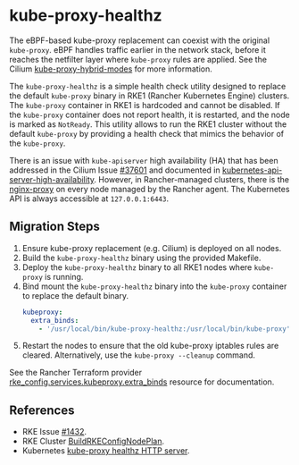 # kube-proxy-healthz

The eBPF-based kube-proxy replacement can coexist with the original `kube-proxy`. eBPF handles traffic
earlier in the network stack, before it reaches the netfilter layer where `kube-proxy` rules are applied.
See the
Cilium [kube-proxy-hybrid-modes](https://docs.cilium.io/en/latest/network/kubernetes/kubeproxy-free/#kube-proxy-hybrid-modes)
for more information.

The `kube-proxy-healthz` is a simple health check utility designed to replace the default `kube-proxy`
binary in RKE1 (Rancher Kubernetes Engine) clusters. The `kube-proxy` container in RKE1 is hardcoded and
cannot be disabled. If the `kube-proxy` container does not report health, it is restarted, and the node is
marked as `NotReady`. This utility allows to run the RKE1 cluster without the default `kube-proxy` by
providing a health check that mimics the behavior of the `kube-proxy`.

There is an issue with `kube-apiserver` high availability (HA) that has been addressed
in the Cilium Issue [#37601](https://github.com/cilium/cilium/pull/37601) and documented
in [kubernetes-api-server-high-availability](https://docs.cilium.io/en/latest/network/kubernetes/kubeproxy-free/#kubernetes-api-server-high-availability).
However, in Rancher-managed clusters, there is
the [nginx-proxy](https://ranchermanager.docs.rancher.com/troubleshooting/kubernetes-components/troubleshooting-nginx-proxy)
on every node managed by the Rancher agent. The Kubernetes API is always accessible at `127.0.0.1:6443`.

## Migration Steps

1. Ensure kube-proxy replacement (e.g. Cilium) is deployed on all nodes.
2. Build the `kube-proxy-healthz` binary using the provided Makefile.
3. Deploy the `kube-proxy-healthz` binary to all RKE1 nodes where `kube-proxy` is running.
4. Bind mount the `kube-proxy-healthz` binary into the `kube-proxy` container to replace the default binary.
    ```yaml
    kubeproxy:
      extra_binds:
        - '/usr/local/bin/kube-proxy-healthz:/usr/local/bin/kube-proxy'
   ```
5. Restart the nodes to ensure that the old kube-proxy iptables rules are cleared. Alternatively, use the
   `kube-proxy --cleanup` command.

See the Rancher Terraform
provider [rke_config.services.kubeproxy.extra_binds](https://registry.terraform.io/providers/rancher/rke/latest/docs/resources/cluster#services-2)
resource for documentation.

## References

- RKE Issue [#1432](https://github.com/rancher/rke/issues/1432).
- RKE Cluster [BuildRKEConfigNodePlan](https://github.com/rancher/rke/blob/release/v1.7/cluster/plan.go#L122-L172).
- Kubernetes [kube-proxy healthz HTTP server](https://github.com/kubernetes/kubernetes/blob/release-1.32/pkg/proxy/healthcheck/proxier_health.go#L165-L236).
